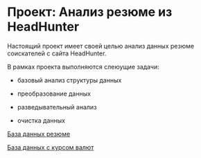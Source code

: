 # Проект: Анализ резюме из HeadHunter

Настоящий проект имеет своей целью анализ данных резюме соискателей с сайта HeadHunter.

В рамках проекта выполняются слеюущие задачи:

* базовый анализ структуры данных

* преобразование данных

* разведывательный анализ

* очистка данных

[База данных резюме](https://drive.google.com/file/d/1j8hEX9ugaLYU_EBqjHdR9b8nMTsB0JBB/view?usp=sharing)

[База данных с курсом валют](https://drive.google.com/file/d/1CEYPT70ypKeIDfwYICrvfyhQ8SciUXch/view?usp=sharing)
